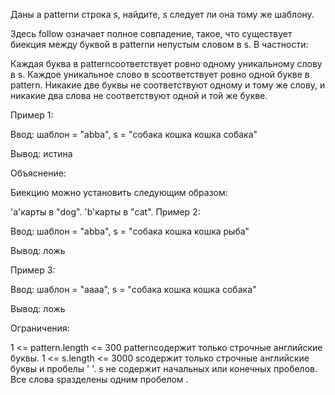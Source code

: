 Даны a patternи строка s, найдите, s следует ли она тому же шаблону.

Здесь follow означает полное совпадение, такое, что существует биекция между буквой в patternи непустым словом в s. В частности:

Каждая буква в patternсоответствует ровно одному уникальному слову в s.
Каждое уникальное слово в sсоответствует ровно одной букве в pattern.
Никакие две буквы не соответствуют одному и тому же слову, и никакие два слова не соответствуют одной и той же букве.
 

Пример 1:

Ввод: шаблон = "abba", s = "собака кошка кошка собака"

Вывод: истина

Объяснение:

Биекцию можно установить следующим образом:

'a'карты в "dog".
'b'карты в "cat".
Пример 2:

Ввод: шаблон = "abba", s = "собака кошка кошка рыба"

Вывод: ложь

Пример 3:

Ввод: шаблон = "aaaa", s = "собака кошка кошка собака"

Вывод: ложь

 

Ограничения:

1 <= pattern.length <= 300
patternсодержит только строчные английские буквы.
1 <= s.length <= 3000
sсодержит только строчные английские буквы и пробелы ' '.
s не содержит начальных или конечных пробелов.
Все слова sразделены одним пробелом .